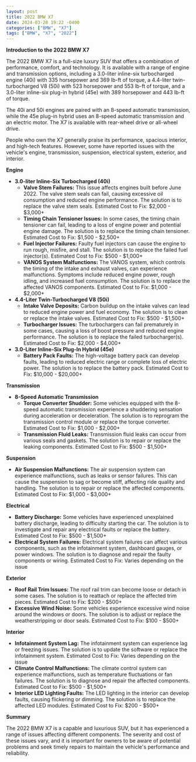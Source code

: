 ```yaml
---
layout: post
title: 2022 BMW X7
date: 2024-03-28 19:22 -0400
categories: ["BMW", "X7"]
tags: ["BMW", "X7", "2022"]
---
```

**Introduction to the 2022 BMW X7**

The 2022 BMW X7 is a full-size luxury SUV that offers a combination of performance, comfort, and technology. It is available with a range of engine and transmission options, including a 3.0-liter inline-six turbocharged engine (40i) with 335 horsepower and 369 lb-ft of torque, a 4.4-liter twin-turbocharged V8 (50i) with 523 horsepower and 553 lb-ft of torque, and a 3.0-liter inline-six plug-in hybrid (45e) with 389 horsepower and 443 lb-ft of torque.

The 40i and 50i engines are paired with an 8-speed automatic transmission, while the 45e plug-in hybrid uses an 8-speed automatic transmission and an electric motor. The X7 is available with rear-wheel drive or all-wheel drive.

People who own the X7 generally praise its performance, spacious interior, and high-tech features. However, some have reported issues with the vehicle's engine, transmission, suspension, electrical system, exterior, and interior.

**Engine**

* **3.0-liter Inline-Six Turbocharged (40i)**
    * **Valve Stem Failures:** This issue affects engines built before June 2022. The valve stem seals can fail, causing excessive oil consumption and reduced engine performance. The solution is to replace the valve stem seals. Estimated Cost to Fix: $2,000 - $3,000+
    * **Timing Chain Tensioner Issues:** In some cases, the timing chain tensioner can fail, leading to a loss of engine power and potential engine damage. The solution is to replace the timing chain tensioner. Estimated Cost to Fix: $1,500 - $2,500+
    * **Fuel Injector Failures:** Faulty fuel injectors can cause the engine to run rough, misfire, and stall. The solution is to replace the failed fuel injector(s). Estimated Cost to Fix: $500 - $1,000+
    * **VANOS System Malfunctions:** The VANOS system, which controls the timing of the intake and exhaust valves, can experience malfunctions. Symptoms include reduced engine power, rough idling, and increased fuel consumption. The solution is to replace the affected VANOS components. Estimated Cost to Fix: $1,000 - $2,000+
* **4.4-Liter Twin-Turbocharged V8 (50i)**
    * **Intake Valve Deposits:** Carbon buildup on the intake valves can lead to reduced engine power and fuel economy. The solution is to clean or replace the intake valves. Estimated Cost to Fix: $500 - $1,500+
    * **Turbocharger Issues:** The turbochargers can fail prematurely in some cases, causing a loss of boost pressure and reduced engine performance. The solution is to replace the failed turbocharger(s). Estimated Cost to Fix: $2,000 - $4,000+
* **3.0-Liter Inline-Six Plug-In Hybrid (45e)**
    * **Battery Pack Faults:** The high-voltage battery pack can develop faults, leading to reduced electric range or complete loss of electric power. The solution is to replace the battery pack. Estimated Cost to Fix: $10,000 - $20,000+

**Transmission**

* **8-Speed Automatic Transmission**
    * **Torque Converter Shudder:** Some vehicles equipped with the 8-speed automatic transmission experience a shuddering sensation during acceleration or deceleration. The solution is to reprogram the transmission control module or replace the torque converter. Estimated Cost to Fix: $1,000 - $2,000+
    * **Transmission Fluid Leaks:** Transmission fluid leaks can occur from various seals and gaskets. The solution is to repair or replace the leaking components. Estimated Cost to Fix: $500 - $1,500+

**Suspension**

* **Air Suspension Malfunctions:** The air suspension system can experience malfunctions, such as leaks or sensor failures. This can cause the suspension to sag or become stiff, affecting ride quality and handling. The solution is to repair or replace the affected components. Estimated Cost to Fix: $1,000 - $3,000+

**Electrical**

* **Battery Discharge:** Some vehicles have experienced unexplained battery discharge, leading to difficulty starting the car. The solution is to investigate and repair any electrical faults or replace the battery. Estimated Cost to Fix: $500 - $1,500+
* **Electrical System Failures:** Electrical system failures can affect various components, such as the infotainment system, dashboard gauges, or power windows. The solution is to diagnose and repair the faulty components or wiring. Estimated Cost to Fix: Varies depending on the issue

**Exterior**

* **Roof Rail Trim Issues:** The roof rail trim can become loose or detach in some cases. The solution is to reattach or replace the affected trim pieces. Estimated Cost to Fix: $200 - $500+
* **Excessive Wind Noise:** Some vehicles experience excessive wind noise around the windows or doors. The solution is to adjust or replace the weatherstripping or door seals. Estimated Cost to Fix: $100 - $500+

**Interior**

* **Infotainment System Lag:** The infotainment system can experience lag or freezing issues. The solution is to update the software or replace the infotainment system. Estimated Cost to Fix: Varies depending on the issue
* **Climate Control Malfunctions:** The climate control system can experience malfunctions, such as temperature fluctuations or fan failures. The solution is to diagnose and repair the affected components. Estimated Cost to Fix: $500 - $1,500+
* **Interior LED Lighting Faults:** The LED lighting in the interior can develop faults, causing flickering or dimming. The solution is to replace the affected LED modules. Estimated Cost to Fix: $200 - $500+

**Summary**

The 2022 BMW X7 is a capable and luxurious SUV, but it has experienced a range of issues affecting different components. The severity and cost of these issues vary, and it is important for owners to be aware of potential problems and seek timely repairs to maintain the vehicle's performance and reliability.
